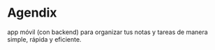 # Agendix
app móvil (con backend) para organizar tus notas y tareas de manera simple, rápida y eficiente.
